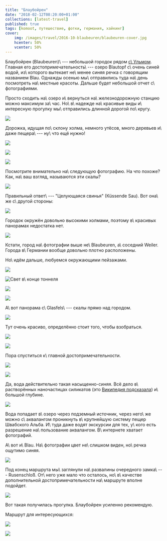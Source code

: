 ```yaml
---
title: "Блаубойрен"
date: "2018-02-12T08:20:00+01:00"
collections: [latest-travel]
published: true
tags: [komoot, путешествие, фотки, германия, хайкинг]
cover:
    img: /images/travel/2016-10-blaubeuren/blaubeuren-cover.jpg
    hcenter: 50%
    vcenter: 50%
---
```


Блаубойрен (Blaubeuren)\ --- небольшой городок рядом [с\ Ульмом][ulm].
Главная его достопримечательность\ --- озеро Blautopf с\ очень синей
водой, из\ которого вытекает не\ менее синяя речка с говорящим названием
Blau. Однажды осенью мы\ отправились туда на\ день посмотреть
на\ местные красоты. Дальше будет небольшой отчет с\ фотографиями.

<!--more-->

Просто сходить на\ озеро и\ вернуться на\ железнодорожную станцию можно
максимум за\ час. Но\ в\ надежде на\ красивые виды и\ интересную
прогулку мы\ отправились длинной дорогой по\ кругу.

![](/images/travel/2016-10-blaubeuren/blaubeuren-start.jpg)

Дорожка, идущая по\ склону холма, немного утёсов, много деревьев и\ даже
пещера\ --- ну\ что ещё нужно!

![](/images/travel/2016-10-blaubeuren/blaubeuren-road-1.jpg)

![](/images/travel/2016-10-blaubeuren/blaubeuren-road-2.jpg)

![](/images/travel/2016-10-blaubeuren/blaubeuren-road-3.jpg)

Посмотрите внимательно на\ следующую фотографию. На что похоже? Как,
на\ ваш взгляд, называются эти скалы?

![](/images/travel/2016-10-blaubeuren/blaubeuren-kuessende-sau.jpg)

Правильный ответ\ --- "Целующаяся свинья" (Кüssende Sau). Вот она\ же
с\ другой стороны:

![](/images/travel/2016-10-blaubeuren/blaubeuren-kuessende-sau-back.jpg)

Городок окружён довольно высокими холмами, поэтому в\ красивых панорамах
недостатка нет.

![](/images/travel/2016-10-blaubeuren/blaubeuren-pano.jpg)

Кстати, город на\ фотографии выше не\ Blaubeuren, а\ соседний Weiler.
Города в\ Германии вообще довольно плотно расположены.

Но\ идём дальше, любуемся окружающими пейзажами.

![](/images/travel/2016-10-blaubeuren/blaubeuren-scenery-1.jpg)

![Свет в\ конце тоннеля](/images/travel/2016-10-blaubeuren/blaubeuren-scenery-2.jpg)

![](/images/travel/2016-10-blaubeuren/blaubeuren-scenery-3.jpg)

![](/images/travel/2016-10-blaubeuren/blaubeuren-scenery-4.jpg)

А\ вот панорама с\ Glasfels\ --- скалы прямо над городом.

![](/images/travel/2016-10-blaubeuren/blaubeuren-glasfels-pano.jpg)

Тут очень красиво, определённо стоит того, чтобы взобраться.

![](/images/travel/2016-10-blaubeuren/blaubeuren-glasfels-1.jpg)

![](/images/travel/2016-10-blaubeuren/blaubeuren-glasfels-2.jpg)

Пора спуститься к\ главной достопримечательности.

![](/images/travel/2016-10-blaubeuren/blaubeuren-blautopf-1.jpg)

![](/images/travel/2016-10-blaubeuren/blaubeuren-blautopf-2.jpg)

Да, вода действительно такая насыщенно-синяя. Всё дело в\ растворённых
наночастицах силикатов (это [Википедия подсказала][wiki]) и\ большой
глубине.

![](/images/travel/2016-10-blaubeuren/blaubeuren-blautopf-water.jpg)

Вода попадает в\ озеро через подземный источник, через него\ же можно
с\ аквалангом проникнуть в\ крупнейшую систему пещер Швабского Альба.
И\ туда даже водят экскурсии для тех, у\ кого есть разрешение
на\ пользование аквалангом. В\ интернете хватает фотографий.

А\ вот и\ Blau. На\ фотографии цвет не\ слишком виден, но\ речка ощутимо
синяя.

![](/images/travel/2016-10-blaubeuren/blaubeuren-blau.jpg)

Под конец маршрута мы\ заглянули на\ развалины очередного замка\ ---
Rusenschloß. От\ него уже мало что осталось, но\ в\ качестве
дополнительной достопримечательности на\ маршруте вполне подойдет.

![](/images/travel/2016-10-blaubeuren/blaubeuren-rusenschloss.jpg)

Вот такая получилась прогулка. Блаубойрен усиленно рекомендую.

Маршрут для интересующихся:

![](iframe:https://www.komoot.de/tour/13198078/embed)

![](/images/travel/2016-10-blaubeuren/blaubeuren-end.jpg)

[ulm]: /post/ulm/
[wiki]: https://en.wikipedia.org/wiki/Blautopf
